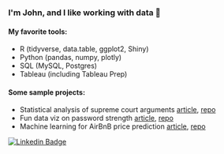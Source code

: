 ### I'm John, and I like working with data 👋  

####  My favorite tools:  

* R (tidyverse, data.table, ggplot2, Shiny)
* Python (pandas, numpy, plotly)  
* SQL (MySQL, Postgres)  
* Tableau (including Tableau Prep)  

#### Some sample projects:  

* Statistical analysis of supreme court arguments [article](https://joyce-john.github.io/supreme_court_oral_arguments/), [repo](https://github.com/joyce-john/supreme_court_oral_arguments)  
* Fun data viz on password strength [article](https://joyce-john.github.io/tidytuesday_passwords/index.html), [repo](https://github.com/joyce-john/tidytuesday_passwords)  
* Machine learning for AirBnB price prediction [article](https://joyce-john.github.io/airbnb_vienna_price_prediction/index.html), [repo](https://github.com/joyce-john/airbnb_vienna_price_prediction)   


[![Linkedin Badge](https://img.shields.io/badge/-johnjoyce-blue?style=flat-square&logo=Linkedin&logoColor=white&link=https://www.linkedin.com/in/j-joyce/)](https://www.linkedin.com/in/j-joyce/)


